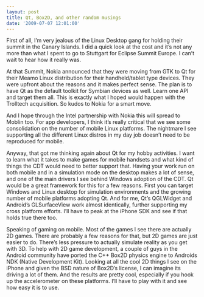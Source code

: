 ```yaml
---
layout: post
title: Qt, Box2D, and other random musings
date: '2009-07-07 12:01:00'
---
```



First of all, I’m very jealous of the Linux Desktop gang for holding their summit in the Canary Islands. I did a quick look at the cost and it’s not any more than what I spent to go to Stuttgart for Eclipse Summit Europe. I can’t wait to hear how it really was.

At that Summit, Nokia announced that they were moving from GTK to Qt for their Meamo Linux distribution for their handheld/tablet type devices. They were upfront about the reasons and it makes perfect sense. The plan is to have Qt as the default toolkit for Symbian devices as well. Learn one API and target them all. This is exactly what I hoped would happen with the Trolltech acquisition. So kudos to Nokia for a smart move.

And I hope through the Intel partnership with Nokia this will spread to Moblin too. For app developers, I think it’s really critical that we see some consolidation on the number of mobile Linux platforms. The nightmare I see supporting all the different Linux distros in my day job doesn’t need to be reproduced for mobile.

Anyway, that got me thinking again about Qt for my hobby activities. I want to learn what it takes to make games for mobile handsets and what kind of things the CDT would need to better support that. Having your work run on both mobile and in a simulation mode on the desktop makes a lot of sense, and one of the main drivers I see behind Windows adoption of the CDT. Qt would be a great framework for this for a few reasons. First you can target Windows and Linux desktop for simulation environments and the growing number of mobile platforms adopting Qt. And for me, Qt’s QGLWidget and Android’s GLSurfaceView work almost identically, further supporting my cross platform efforts. I’ll have to peak at the iPhone SDK and see if that holds true there too.

Speaking of gaming on mobile. Most of the games I see there are actually 2D games. There are probably a few reasons for that, but 2D games are just easier to do. There’s less pressure to actually simulate reality as you get with 3D. To help with 2D game development, a couple of guys in the Android community have ported the C++ Box2D physics engine to Androids NDK (Native Development Kit). Looking at all the cool 2D things I see on the iPhone and given the BSD nature of Box2D’s license, I can imagine its driving a lot of them. And the results are pretty cool, especially if you hook up the accelerometer on these platforms. I’ll have to play with it and see how easy it is to use.


